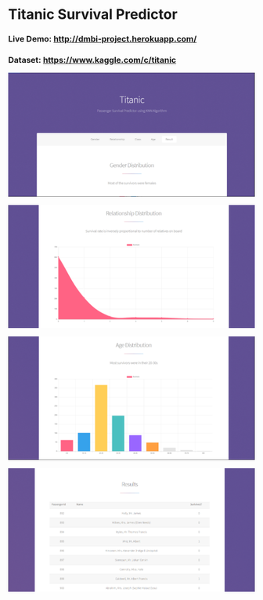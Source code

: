 # Titanic Survival Predictor

### Live Demo: http://dmbi-project.herokuapp.com/
### Dataset: https://www.kaggle.com/c/titanic

![image1](images/title.png)

![image2](images/1.png)

![image3](images/2.png)

![image4](images/3.png)